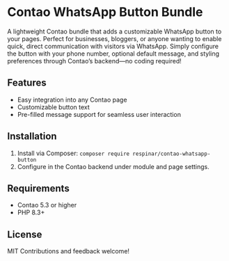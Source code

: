 # Contao WhatsApp Button Bundle

A lightweight Contao bundle that adds a customizable WhatsApp button to your pages. Perfect for businesses, bloggers, or anyone wanting to enable quick, direct communication with visitors via WhatsApp. Simply configure the button with your phone number, optional default message, and styling preferences through Contao’s backend—no coding required!

## Features
- Easy integration into any Contao page
- Customizable button text
- Pre-filled message support for seamless user interaction

## Installation
1. Install via Composer: `composer require respinar/contao-whatsapp-button`
2. Configure in the Contao backend under module and page settings.

## Requirements
- Contao 5.3 or higher
- PHP 8.3+

## License
MIT
Contributions and feedback welcome!
